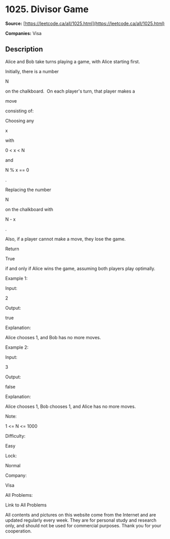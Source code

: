 # 1025. Divisor Game

**Source:** [https://leetcode.ca/all/1025.html](https://leetcode.ca/all/1025.html)

**Companies:** Visa

## Description

Alice and Bob take turns playing a game, with Alice starting first.

Initially, there is a number

N

on the chalkboard.  On each player's
        turn, that player makes a

move

consisting of:

Choosing any

x

with

0 < x < N

and

N % x ==
            0

.

Replacing the number

N

on the chalkboard with

N -
            x

.

Also, if a player cannot make a move, they lose the game.

Return

True

if and only if Alice wins the game, assuming both players play
        optimally.

Example 1:

Input:

2

Output:

true

Explanation:

Alice chooses 1, and Bob has no more moves.

Example 2:

Input:

3

Output:

false

Explanation:

Alice chooses 1, Bob chooses 1, and Alice has no more moves.

Note:

1 <= N <= 1000

Difficulty:

Easy

Lock:

Normal

Company:

Visa

All Problems:

Link to All Problems

All contents and pictures on this website come from the Internet and are updated regularly every week. They are for personal study and research only, and should not be used for commercial purposes. Thank you for your cooperation.

